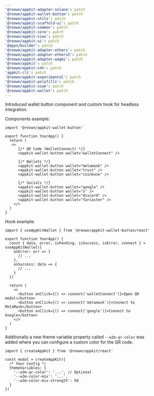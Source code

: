 ```yaml
---
'@reown/appkit-adapter-solana': patch
'@reown/appkit-wallet-button': patch
'@reown/appkit-utils': patch
'@reown/appkit-scaffold-ui': patch
'@reown/appkit-common': patch
'@reown/appkit-core': patch
'@reown/appkit-siwx': patch
'@reown/appkit-ui': patch
'@apps/builder': patch
'@reown/appkit-adapter-ethers': patch
'@reown/appkit-adapter-ethers5': patch
'@reown/appkit-adapter-wagmi': patch
'@reown/appkit': patch
'@reown/appkit-cdn': patch
'appkit-cli': patch
'@reown/appkit-experimental': patch
'@reown/appkit-polyfills': patch
'@reown/appkit-siwe': patch
'@reown/appkit-wallet': patch
---
```


Introduced wallet button component and custom hook for headless integration.

Components example:
```tsx
import '@reown/appkit-wallet-button'

export function YourApp() {
  return (
   <>
      {/* QR Code (WalletConnect) */}
      <appkit-wallet-button wallet="walletConnect" />

      {/* Wallets */}
      <appkit-wallet-button wallet="metamask" />
      <appkit-wallet-button wallet="trust" />
      <appkit-wallet-button wallet="coinbase" />

      {/* Socials */}
      <appkit-wallet-button wallet="google" />
      <appkit-wallet-button wallet="x" />
      <appkit-wallet-button wallet="discord" />
      <appkit-wallet-button wallet="farcaster" />
    </>
  )
}
```

Hook example:
```tsx
import { useAppKitWallet } from '@reown/appkit-wallet-button/react'

export function YourApp() {
  const { data, error, isPending, isSuccess, isError, connect } = useAppKitWallet({
    onError: err => {
      // ...
    },
    onSuccess: data => {
      // ...
    }
  })

  return (
    <>
      <button onClick={() => connect('walletConnect')}>Open QR modal</button>
      <button onClick={() => connect('metamask')}>Connect to MetaMask</button>
      <button onClick={() => connect('google')}>Connect to Google</button>
    </>
  )
}
```

Additionally a new theme variable property called `--w3m-qr-color` was added where you can configure a custom color for the QR code.

```tsx
import { createAppKit } from '@reown/appkit/react'

const modal = createAppKit({
  /* Your Config */
  themeVariables: {
    '--w3m-qr-color': '...', // Optional
    '--w3m-color-mix': '...',
    '--w3m-color-mix-strength': 50
  }
})

```
